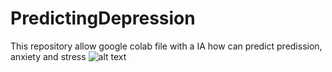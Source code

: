 # PredictingDepression
This repository allow google colab file with a IA how can predict predission, anxiety and stress
![alt text](https://drive.google.com/file/d/1ICnG_YyLr-SiSnGhwhMGNcb9F5S-qhCr/view?usp=sharing)
